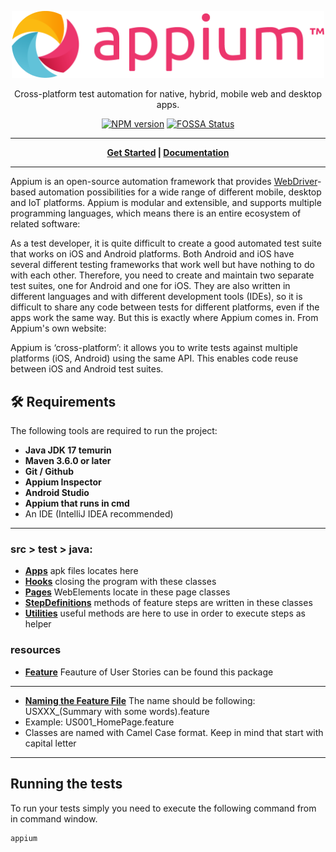 <p align="center">
   <a href="https://appium.io/">
      <img alt="Appium" src="https://raw.githubusercontent.com/appium/appium/master/packages/appium/docs/overrides/assets/images/appium-logo-horiz.png" width="500">
   </a>
</p>
<p align="center">
   Cross-platform test automation for native, hybrid, mobile web and desktop apps.
</p>

<div align="center">

[![NPM version](https://badge.fury.io/js/appium.svg)](https://npmjs.org/package/appium)
[![FOSSA Status](https://app.fossa.io/api/projects/git%2Bhttps%3A%2F%2Fgithub.com%2Fappium%2Fappium.svg?type=shield)](https://app.fossa.io/projects/git%2Bhttps%3A%2F%2Fgithub.com%2Fappium%2Fappium?ref=badge_shield)

</div>

***

<p align="center">
<b>
   <a href="https://appium.io/docs/en/latest/intro/">Get Started</a> |
   <a href="https://appium.io">Documentation</a>
</b></p>

***

Appium is an open-source automation framework that provides
[WebDriver](https://www.w3.org/TR/webdriver/)-based automation possibilities for a wide range of
different mobile, desktop and IoT platforms. Appium is modular and extensible, and supports multiple
programming languages, which means there is an entire ecosystem of related software:

As a test developer, it is quite difficult to create a good automated test suite that works on iOS and Android platforms. Both Android and iOS have several different testing frameworks that work well but have nothing to do with each other. Therefore, you need to create and maintain two separate test suites, one for Android and one for iOS. They are also written in different languages and with different development tools (IDEs), so it is difficult to share any code between tests for different platforms, even if the apps work the same way. But this is exactly where Appium comes in. From Appium's own website:

Appium is ‘cross-platform’: it allows you to write tests against multiple platforms (iOS, Android) using the same API. This enables code reuse between iOS and Android test suites.

## 🛠 Requirements
The following tools are required to run the project:
- **Java JDK 17 temurin**
- **Maven 3.6.0 or later**
- **Git / Github**
- **Appium Inspector**
- **Android Studio**
- **Appium that runs in cmd**
- An IDE (IntelliJ IDEA recommended)

***

### src > test > java:
* [__Apps__](#apps) apk files locates here
* [__Hooks__](#hooks) closing the program with these classes
* [__Pages__](#pages) WebElements locate in these page classes
* [__StepDefinitions__](#stepdefinitions) methods of feature steps are written in these classes
* [__Utilities__](#utilites) useful methods are here to use in order to execute steps as helper

### resources
* [__Feature__](#feature) Feauture of User Stories can be found this package 

***

* [__Naming the Feature File__](#feature) The name should be following: USXXX_(Summary with some words).feature
* Example: US001_HomePage.feature
* Classes are named with Camel Case format. Keep in mind that start with capital letter

***

## Running the tests

To run your tests simply you need to  execute the following command from in command window.

```
appium
```

